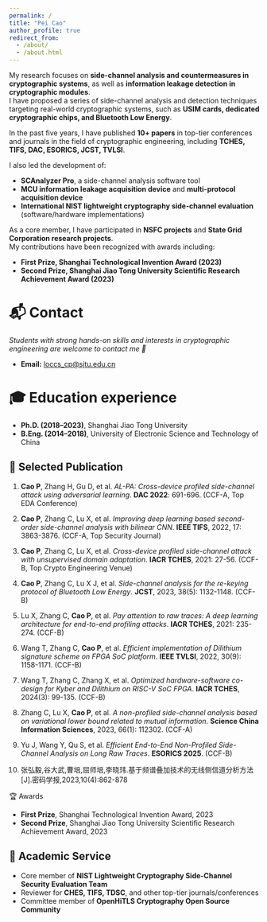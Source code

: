 ```yaml
---
permalink: /
title: "Pei Cao"
author_profile: true
redirect_from: 
  - /about/
  - /about.html
---
```


My research focuses on **side-channel analysis and countermeasures in cryptographic systems**, as well as **information leakage detection in cryptographic modules**.  
I have proposed a series of side-channel analysis and detection techniques targeting real-world cryptographic systems, such as **USIM cards, dedicated cryptographic chips, and Bluetooth Low Energy**.  

In the past five years, I have published **10+ papers** in top-tier conferences and journals in the field of cryptographic engineering, including **TCHES, TIFS, DAC, ESORICS, JCST, TVLSI**.  

I also led the development of:  
- **SCAnalyzer Pro**, a side-channel analysis software tool  
- **MCU information leakage acquisition device** and **multi-protocol acquisition device**  
- **International NIST lightweight cryptography side-channel evaluation** (software/hardware implementations)  

As a core member, I have participated in **NSFC projects** and **State Grid Corporation research projects**.  
My contributions have been recognized with awards including:  
- **First Prize, Shanghai Technological Invention Award (2023)**  
- **Second Prize, Shanghai Jiao Tong University Scientific Research Achievement Award (2023)**
  
📬 Contact
======
*Students with strong hands-on skills and interests in cryptographic engineering are welcome to contact me 🚀*

- **Email:** loccs_cp@sjtu.edu.cn  

🎓 Education experience
======
- **Ph.D. (2018–2023)**, Shanghai Jiao Tong University  
- **B.Eng. (2014–2018)**, University of Electronic Science and Technology of China 

📑 Selected Publication
------
1. **Cao P**, Zhang H, Gu D, et al. *AL-PA: Cross-device profiled side-channel attack using adversarial learning*. **DAC 2022**: 691-696. (CCF-A, Top EDA Conference)  

2. **Cao P**, Zhang C, Lu X, et al. *Improving deep learning based second-order side-channel analysis with bilinear CNN*. **IEEE TIFS**, 2022, 17: 3863-3876. (CCF-A, Top Security Journal)  

3. **Cao P**, Zhang C, Lu X, et al. *Cross-device profiled side-channel attack with unsupervised domain adaptation*. **IACR TCHES**, 2021: 27-56. (CCF-B, Top Crypto Engineering Venue)  

4. **Cao P**, Zhang C, Lu X J, et al. *Side-channel analysis for the re-keying protocol of Bluetooth Low Energy*. **JCST**, 2023, 38(5): 1132-1148. (CCF-B)  

5. Lu X, Zhang C, **Cao P**, et al. *Pay attention to raw traces: A deep learning architecture for end-to-end profiling attacks*. **IACR TCHES**, 2021: 235-274. (CCF-B)  

6. Wang T, Zhang C, **Cao P**, et al. *Efficient implementation of Dilithium signature scheme on FPGA SoC platform*. **IEEE TVLSI**, 2022, 30(9): 1158-1171. (CCF-B)  

7. Wang T, Zhang C, Zhang X, et al. *Optimized hardware-software co-design for Kyber and Dilithium on RISC-V SoC FPGA*. **IACR TCHES**, 2024(3): 99-135. (CCF-B)  

8. Zhang C, Lu X, **Cao P**, et al. *A non-profiled side-channel analysis based on variational lower bound related to mutual information*. **Science China Information Sciences**, 2023, 66(1): 112302. (CCF-A)  

9. Yu J, Wang Y, Qu S, et al. *Efficient End-to-End Non-Profiled Side-Channel Analysis on Long Raw Traces*. **ESORICS 2025**. (CCF-B)
    
10. 张弘毅,谷大武,曹培,屈师培,李晓玮.基于频谱叠加技术的无线侧信道分析方法[J].密码学报,2023,10(4):862-878


🏆 Awards

- **First Prize**, Shanghai Technological Invention Award, 2023  
- **Second Prize**, Shanghai Jiao Tong University Scientific Research Achievement Award, 2023  

🔬 Academic Service
------
- Core member of **NIST Lightweight Cryptography Side-Channel Security Evaluation Team**  
- Reviewer for **CHES, TIFS, TDSC**, and other top-tier journals/conferences  
- Committee member of **OpenHiTLS Cryptography Open Source Community**  
